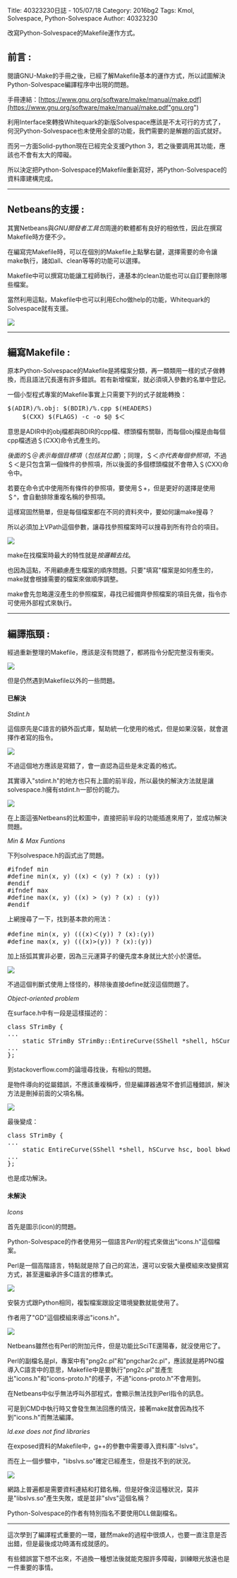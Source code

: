 Title: 40323230日誌 - 105/07/18
Category: 2016bg2
Tags: Kmol, Solvespace, Python-Solvespace
Author: 40323230


改寫Python-Solvespace的Makefile運作方式。

<!-- PELICAN_END_SUMMARY -->

<h2>前言 :</h2>

閱讀GNU-Make的手冊之後，已經了解Makefile基本的運作方式，所以試圖解決Python-Solvespace編譯程序中出現的問題。

手冊連結：[https://www.gnu.org/software/make/manual/make.pdf](https://www.gnu.org/software/make/manual/make.pdf"gnu.org")

利用Interface來轉換Whitequark的新版Solvespace應該是不太可行的方式了，何況Python-Solvespace也未使用全部的功能，我們需要的是解題的函式就好。

而另一方面Solid-python現在已經完全支援Python 3，若之後要調用其功能，應該也不會有太大的障礙。

所以決定把Python-Solvespace的Makefile重新寫好，將Python-Solvespace的資料庫建構完成。

<hr>

<h2>Netbeans的支援 :</h2>

其實Netbeans與$GNU開發者工具包$周邊的軟體都有良好的相依性，因此在撰寫Makefile時方便不少。

在編寫完Makefile時，可以在個別的Makefile上點擊右鍵，選擇需要的命令讓make執行，諸如all、clean等等的功能可以選擇。

Makefile中可以撰寫功能讓工程師執行，連基本的clean功能也可以自訂要刪除哪些檔案。

當然利用這點，Makefile中也可以利用Echo做help的功能，Whitequark的Solvespace就有支援。

<img src="http://i.imgur.com/9DDeyVj.jpg" >

<hr>

<h2>編寫Makefile :</h2>

原本Python-Solvespace的Makefile是將檔案分類，再一類類用一樣的式子做轉換，而且語法冗長還有許多錯誤。若有新增檔案，就必須填入參數的名單中登記。

一個小型程式專案的Makefile事實上只需要下列的式子就能轉換：

<pre class="brush: c">
$(ADIR)/%.obj: $(BDIR)/%.cpp $(HEADERS)
	$(CXX) $(FLAGS) -c -o $@ $＜
</pre>

意思是ADIR中的obj檔都與BDIR的cpp檔、標頭檔有關聯，而每個obj檔是由每個cpp檔透過＄(CXX)命令式產生的。

$後面的＄＠表示每個目標項（包括其位置）$；同理，$＄＜亦代表每個參照項$，不過＄＜是只包含第一個條件的參照項，所以後面的多個標頭檔就不會帶入＄(CXX)命令中。

若要在命令式中使用所有條件的參照項，要使用＄+，但是更好的選擇是使用＄^，會自動排除重複名稱的參照項。

這樣寫固然簡單，但是每個檔案都在不同的資料夾中，要如何讓make搜尋？

所以必須加上VPath這個參數，讓尋找參照檔案時可以搜尋到所有符合的項目。

<img src="http://i.imgur.com/wpUqKDX.jpg" >

make在找檔案時最大的特性就是$按邏輯去找$。

也因為這點，不用顧慮產生檔案的順序問題。只要"填寫"檔案是如何產生的，make就會根據需要的檔案來做順序調整。

make會先忽略還沒產生的參照檔案，尋找已經備齊參照檔案的項目先做，指令亦可使用外部程式來執行。

<hr>

<h2>編譯瓶頸 :</h2>

經過重新整理的Makefile，應該是沒有問題了，都將指令分配完整沒有衝突。

<img src="http://i.imgur.com/IkKQSqe.jpg" >

但是仍然遇到Makefile以外的一些問題。

<h4>已解決</h4>

*Stdint.h*

這個原先是C語言的額外函式庫，幫助統一化使用的格式，但是如果沒裝，就會選擇作者寫的指令。

<img src="http://i.imgur.com/Rz3xBwO.jpg" >

不過這個地方應該是寫錯了，會一直認為這些是未定義的格式。

其實導入"stdint.h"的地方也只有上圖的前半段，所以最快的解決方法就是讓solvespace.h擁有stdint.h一部份的能力。

<img src="http://i.imgur.com/BireSqB.jpg" >

在上面這張Netbeans的比較圖中，直接把前半段的功能插進來用了，並成功解決問題。

*Min & Max Funtions*

下列solvespace.h的函式出了問題。

<pre class="brush: c">
#ifndef min
#define min(x, y) ((x) < (y) ? (x) : (y))
#endif
#ifndef max
#define max(x, y) ((x) > (y) ? (x) : (y))
#endif
</pre>

上網搜尋了一下，找到基本款的用法：

<pre class="brush: c">
#define min(x, y) (((x)＜(y)) ? (x):(y))
#define max(x, y) (((x)>(y)) ? (x):(y))
</pre>

加上括弧其實非必要，因為三元運算子的優先度本身就比大於小於還低。

<img src="http://i.imgur.com/l5u0t2N.jpg" >

不過這個判斷式使用上怪怪的，移除後直接define就沒這個問題了。

*Object-oriented problem*

在surface.h中有一段是這樣描述的：

<pre class="brush: c">
class STrimBy {
...
    static STrimBy STrimBy::EntireCurve(SShell *shell, hSCurve hsc, bool bkwds);
...
};
</pre>

到stackoverflow.com的論壇尋找後，有相似的問題。

是物件導向的從屬錯誤，不應該重複稱呼，但是編譯器通常不會抓這種錯誤，解決方法是刪掉前面的父項名稱。

<img src="http://i.imgur.com/PC43snc.jpg" >

最後變成：

<pre class="brush: c">
class STrimBy {
...
    static EntireCurve(SShell *shell, hSCurve hsc, bool bkwds);
...
};
</pre>

也是成功解決。

<h4>未解決</h4>

*Icons*

首先是圖示(icon)的問題。

Python-Solvespace的作者使用另一個語言$Perl$的程式來做出"icons.h"這個檔案。

Perl是一個高階語言，特點就是除了自己的寫法，還可以安裝大量模組來改變撰寫方式，甚至還繼承許多C語言的標準式。

<img src="http://i.imgur.com/eXwWp0J.jpg" >

安裝方式跟Python相同，複製檔案跟設定環境變數就能使用了。

作者用了"GD"這個模組來導出"icons.h"。

<img src="http://i.imgur.com/Y1p6Mck.jpg" >

Netbeans雖然也有Perl的附加元件，但是功能比SciTE還陽春，就沒使用它了。

Perl的副檔名是pl，專案中有"png2c.pl"和"pngchar2c.pl"，應該就是將PNG檔導入C語言中的意思，Makefile中是要執行"png2c.pl"並產生出"icons.h"和"icons-proto.h"的樣子，不過"icons-proto.h"不會用到。

在Netbeans中似乎無法呼叫外部程式，會顯示無法找到Perl指令的訊息。

可是到CMD中執行時又會發生無法回應的情況，接著make就會因為找不到"icons.h"而無法編譯。

*ld.exe does not find libraries*

在exposed資料的Makefile中，g++的參數中需要導入資料庫"-lslvs"。

而在上一個步驟中，"libslvs.so"確定已經產生，但是找不到的狀況。

<img src="http://i.imgur.com/67n3jzL.jpg" >

網路上普遍都是需要資料連結和打錯名稱，但是好像沒這種狀況，莫非是"libslvs.so"產生失敗，或是並非"slvs"這個名稱？

Python-Solvespace的作者有特別指名不要使用DLL做副檔名。

<hr>

這次學到了編譯程式重要的一環，雖然make的過程中很煩人，也要一直注意是否出錯，但是最後成功時滿有成就感的。

有些錯誤當下想不出來，不過換一種想法後就能克服許多障礙，訓練眼光放遠也是一件重要的事情。